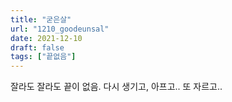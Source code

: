 ```yaml
---
title: "굳은살"
url: "1210_goodeunsal"
date: 2021-12-10
draft: false
tags: ["끝없음"]
---
```

잘라도 잘라도 끝이 없음. 다시 생기고, 아프고.. 또 자르고..
